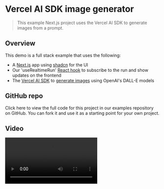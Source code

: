 # Vercel AI SDK image generator

> This example Next.js project uses the Vercel AI SDK to generate images from a prompt.

## Overview

This demo is a full stack example that uses the following:

* A [Next.js](https://nextjs.org/) app using [shadcn](https://ui.shadcn.com/) for the UI
* Our 'useRealtimeRun' [React hook](/realtime/react-hooks/subscribe#userealtimerun) to subscribe to the run and show updates on the frontend
* The [Vercel AI SDK](https://sdk.vercel.ai/docs/introduction) to [generate images](https://sdk.vercel.ai/docs/ai-sdk-core/image-generation) using OpenAI's DALL-E models

## GitHub repo

<Card title="View the Vercel AI SDK image generator repo" icon="GitHub" href="https://github.com/triggerdotdev/examples/tree/main/vercel-ai-sdk-image-generator">
  Click here to view the full code for this project in our examples repository on GitHub. You can
  fork it and use it as a starting point for your own project.
</Card>

## Video

<video controls className="w-full aspect-video" src="https://github.com/user-attachments/assets/960edcb6-e225-4983-a48c-6fa697295dec" />

## Relevant code

* View the Trigger.dev task code which generates the image using the Vercel AI SDK in [src/trigger/realtime-generate-image.ts](https://github.com/triggerdotdev/examples/tree/main/vercel-ai-sdk-image-generator/src/trigger/realtime-generate-image.ts).
* We use a [useRealtimeRun](/realtime/react-hooks/subscribe#userealtimerun) hook to subscribe to the run in [src/app/processing/\[id\]/ProcessingContent.tsx](https://github.com/triggerdotdev/examples/tree/main/vercel-ai-sdk-image-generator/src/app/processing/\[id]/ProcessingContent.tsx).

## Learn more about Trigger.dev Realtime

To learn more, take a look at the following resources:

* [Trigger.dev Realtime](/realtime) - learn more about how to subscribe to runs and get real-time updates
* [Realtime streaming](/realtime/react-hooks/streams) - learn more about streaming data from your tasks
* [Batch Triggering](/triggering#tasks-batchtrigger) - learn more about how to trigger tasks in batches
* [React hooks](/realtime/react-hooks) - learn more about using React hooks to interact with the Trigger.dev API
